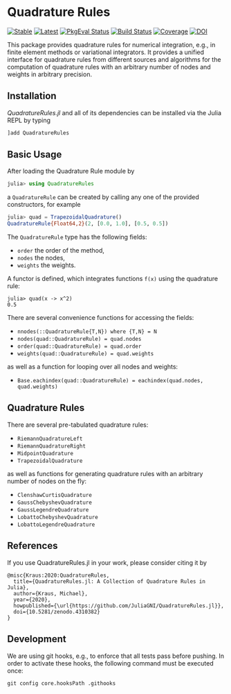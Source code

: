 # Quadrature Rules

[![Stable](https://img.shields.io/badge/docs-stable-blue.svg)](https://juliagni.github.io/QuadratureRules.jl/stable)
[![Latest](https://img.shields.io/badge/docs-latest-blue.svg)](https://juliagni.github.io/QuadratureRules.jl/latest)
[![PkgEval Status](https://juliaci.github.io/NanosoldierReports/pkgeval_badges/Q/QuadratureRules.svg)](https://juliaci.github.io/NanosoldierReports/pkgeval_badges/Q/QuadratureRules.html)
[![Build Status](https://github.com/JuliaGNI/QuadratureRules.jl/workflows/CI/badge.svg)](https://github.com/JuliaGNI/QuadratureRules.jl/actions)
[![Coverage](https://codecov.io/gh/JuliaGNI/QuadratureRules.jl/branch/main/graph/badge.svg)](https://codecov.io/gh/JuliaGNI/QuadratureRules.jl)
[![DOI](https://zenodo.org/badge/doi/10.5281/zenodo.4310382.svg)](https://doi.org/10.5281/zenodo.4310382)


This package provides quadrature rules for numerical integration, e.g., in finite element methods or variational integrators. It provides a unified interface for quadrature rules from different sources and algorithms for the computation of quadrature rules with an arbitrary number of nodes and weights in arbitrary precision.

## Installation

*QuadratureRules.jl* and all of its dependencies can be installed via the Julia REPL by typing 
```julia
]add QuadratureRules
```

## Basic Usage

After loading the Quadrature Rule module by
```julia
julia> using QuadratureRules
```
a `QuadratureRule` can be created by calling any one of the provided constructors, for example
```julia
julia> quad = TrapezoidalQuadrature()
QuadratureRule{Float64,2}(2, [0.0, 1.0], [0.5, 0.5])
```

The `QuadratureRule` type has the following fields:
- `order` the order of the method,
- `nodes` the nodes,
- `weights` the weights.

A functor is defined, which integrates functions `f(x)` using the quadrature rule:
```
julia> quad(x -> x^2)
0.5
```

There are several convenience functions for accessing the fields:
- `nnodes(::QuadratureRule{T,N}) where {T,N} = N`
- `nodes(quad::QuadratureRule) = quad.nodes`
- `order(quad::QuadratureRule) = quad.order`
- `weights(quad::QuadratureRule) = quad.weights`

as well as a function for looping over all nodes and weights:
- `Base.eachindex(quad::QuadratureRule) = eachindex(quad.nodes, quad.weights)`


## Quadrature Rules

There are several pre-tabulated quadrature rules:
- `RiemannQuadratureLeft`
- `RiemannQuadratureRight`
- `MidpointQuadrature`
- `TrapezoidalQuadrature`

as well as functions for generating quadrature rules with an arbitrary number of nodes on the fly:
- `ClenshawCurtisQuadrature`
- `GaussChebyshevQuadrature`
- `GaussLegendreQuadrature`
- `LobattoChebyshevQuadrature`
- `LobattoLegendreQuadrature`


## References

If you use QuadratureRules.jl in your work, please consider citing it by

```
@misc{Kraus:2020:QuadratureRules,
  title={QuadratureRules.jl: A Collection of Quadrature Rules in Julia},
  author={Kraus, Michael},
  year={2020},
  howpublished={\url{https://github.com/JuliaGNI/QuadratureRules.jl}},
  doi={10.5281/zenodo.4310382}
}
```


## Development

We are using git hooks, e.g., to enforce that all tests pass before pushing.
In order to activate these hooks, the following command must be executed once:
```
git config core.hooksPath .githooks
```
